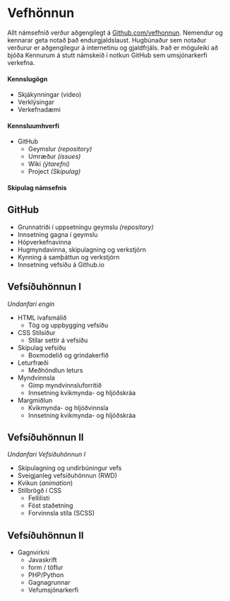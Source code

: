 # Vefhönnun
Allt námsefnið verður aðgengilegt á  [Github.com/vefhonnun](https://github.com/vefhonnun). Nemendur og kennarar geta notað það endurgjaldslaust. Hugbúnaður sem notaður verðurur er aðgengilegur á internetinu og gjaldfrjáls. Það er möguleiki að bjóða Kennurum á stutt námskeið í notkun GitHub sem umsjónarkerfi verkefna.

#### Kennslugögn
* Skjákynningar (video)
* Verklýsingar 
* Verkefnadæmi

#### Kennsluumhverfi
 * GitHub
   * Geymslur _(repository)_
   * Umræður _(issues)_
   * Wiki _(ýtarefni)_
   * Project _(Skipulag)_

#### Skipulag námsefnis

## GitHub 
* Grunnatriði í uppsetningu geymslu _(repository)_
* Innsetning gagna í geymslu
* Hópverkefnavinna
* Hugmyndavinna, skipulagning og verkstjórn 
* Kynning á samþáttun og verkstjórn 
* Innsetning vefsíðu á Github.io

## Vefsíðuhönnun I
_Undanfari engin_
* HTML ívafsmálið
  * Tög og uppbygging vefsíðu
* CSS Stílsíður
  * Stílar settir á vefsíðu
* Skipulag vefsíðu
  * Boxmodelið og grindakerfið
* Leturfræði
  * Meðhöndlun leturs 
* Myndvinnsla
  * Gimp myndvinnsluforritið
  * Innsetning kvikmynda- og hljóðskráa
* Margmiðlun
  * Kvikmynda- og hljóðvinnsla
  * Innsetning kvikmynda- og hljóðskráa 
  
## Vefsíðuhönnun II
_Undanfari Vefsíðuhönnun I_
* Skipulagning og undirbúningur vefs
* Sveigjanleg vefsíðuhönnun (RWD)
* Kvikun (_animation_)
* Stílbrögð í CSS
  * Fellilisti
  * Föst staðetning
  * Forvinnsla stíla (SCSS)

## Vefsíðuhönnun II
* Gagnvirkni
  * Javaskrift
  * form / töflur
  * PHP/Python
  * Gagnagrunnar
  * Vefumsjónarkerfi
  

